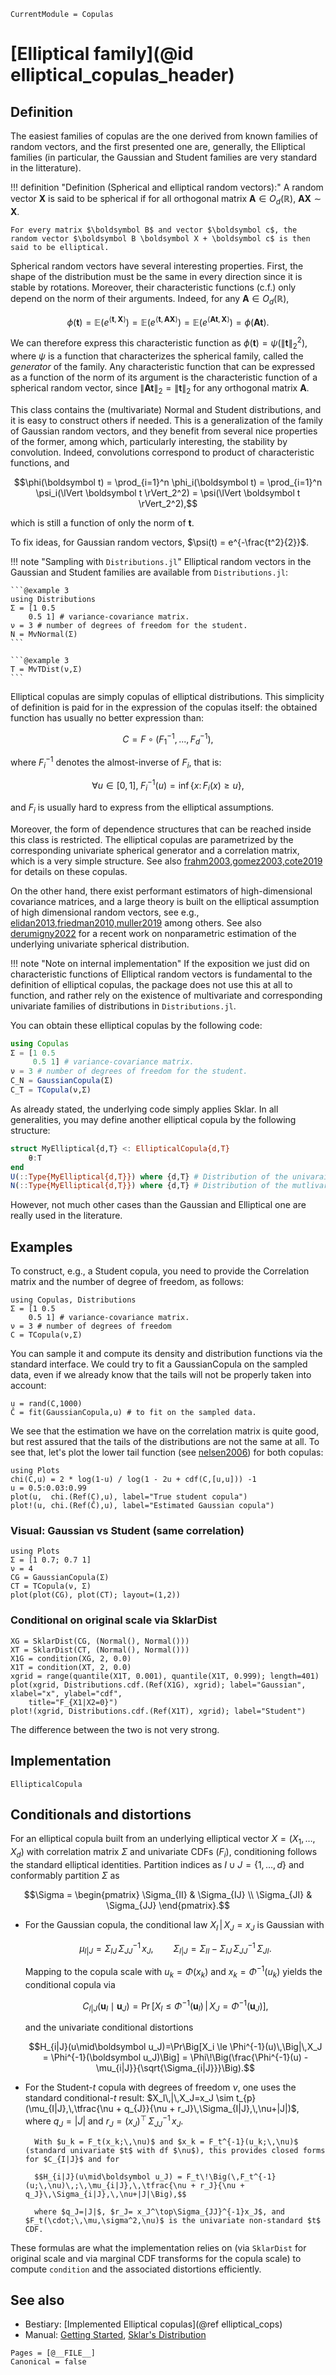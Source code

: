 ```@meta
CurrentModule = Copulas
```
# [Elliptical family](@id elliptical_copulas_header)

## Definition

The easiest families of copulas are the one derived from known families of random vectors, and the first presented one are, generally, the Elliptical families (in particular, the Gaussian and Student families are very standard in the litterature). 

!!! definition "Definition (Spherical and elliptical random vectors):" 
    A random vector $\boldsymbol X$ is said to be spherical if for all orthogonal matrix $\boldsymbol A \in O_d(\mathbb R)$, $\boldsymbol A\boldsymbol X \sim \boldsymbol X$. 

    For every matrix $\boldsymbol B$ and vector $\boldsymbol c$, the random vector $\boldsymbol B \boldsymbol X + \boldsymbol c$ is then said to be elliptical.


Spherical random vectors have several interesting properties. First, the shape of the distribution must be the same in every direction since it is stable by rotations. Moreover, their characteristic functions (c.f.) only depend on the norm of their arguments. Indeed, for any $\boldsymbol A \in O_d(\mathbb R)$, 
```math
\phi(\boldsymbol t) = \mathbb E\left(e^{\langle \boldsymbol t, \boldsymbol X \rangle}\right)= \mathbb E\left(e^{\langle \boldsymbol t, \boldsymbol A\boldsymbol X \rangle}\right) = \mathbb E\left(e^{\langle \boldsymbol A\boldsymbol t, \boldsymbol X \rangle}\right) = \phi(\boldsymbol A\boldsymbol t).
```

We can therefore express this characteristic function as $\phi(\boldsymbol t) = \psi(\lVert \boldsymbol t \rVert_2^2)$, where $\psi$ is a function that characterizes the spherical family, called the *generator* of the family. Any characteristic function that can be expressed as a function of the norm of its argument is the characteristic function of a spherical random vector, since $\lVert \boldsymbol A \boldsymbol t \rVert_2 = \lVert \boldsymbol t \rVert_2$ for any orthogonal matrix $\boldsymbol A$. 

This class contains the (multivariate) Normal and Student distributions, and it is easy to construct others if needed. This is a generalization of the family of Gaussian random vectors, and they benefit from several nice properties of the former, among which, particularly interesting, the stability by convolution. Indeed, convolutions correspond to product of characteristic functions, and
```math
\phi(\boldsymbol t) = \prod_{i=1}^n \phi_i(\boldsymbol t) = \prod_{i=1}^n \psi_i(\lVert \boldsymbol t \rVert_2^2) = \psi(\lVert \boldsymbol t \rVert_2^2),
```
which is still a function of only the norm of $\boldsymbol t$. 

To fix ideas, for Gaussian random vectors, $\psi(t) = e^{-\frac{t^2}{2}}$.

!!! note "Sampling with `Distributions.jl`"
    Elliptical random vectors in the Gaussian and Student families are available from `Distributions.jl`:

    ```@example 3
    using Distributions
    Σ = [1 0.5
        0.5 1] # variance-covariance matrix.
    ν = 3 # number of degrees of freedom for the student.
    N = MvNormal(Σ)
    ```

    ```@example 3
    T = MvTDist(ν,Σ)
    ```



Elliptical copulas are simply copulas of elliptical distributions. This simplicity of definition is paid for in the expression of the copulas itself: the obtained function has usually no better expression than: 
```math
C = F \circ (F_1^{-1},...,F_d^{-1}),
```
where $F_i^{-1}$ denotes the almost-inverse of $F_i$, that is: 
```math
\forall u \in [0,1],\;F_i^{-1}(u) = \inf\left\{x :\, F_i(x) \ge u\right\},
```
and $F_i$ is usually hard to express from the elliptical assumptions.

Moreover, the form of dependence structures that can be reached inside this class is restricted. The elliptical copulas are parametrized by the corresponding univariate spherical generator and a correlation matrix, which is a very simple structure. See also [frahm2003,gomez2003,cote2019](@cite) for details on these copulas. 

On the other hand, there exist performant estimators of high-dimensional covariance matrices, and a large theory is built on the elliptical assumption of high dimensional random vectors, see e.g., [elidan2013,friedman2010,muller2019](@cite) among others. See also [derumigny2022](@cite) for a recent work on nonparametric estimation of the underlying univariate spherical distribution. 


!!! note "Note on internal implementation"
    If the exposition we just did on characteristic functions of Elliptical random vectors is fundamental to the definition of elliptical copulas, the package does not use this at all to function, and rather rely on the existence of multivariate and corresponding univariate families of distributions in `Distributions.jl`. 


You can obtain these elliptical copulas by the following code: 
```julia
using Copulas
Σ = [1 0.5
     0.5 1] # variance-covariance matrix.
ν = 3 # number of degrees of freedom for the student.
C_N = GaussianCopula(Σ)
C_T = TCopula(ν,Σ)
```

As already stated, the underlying code simply applies Sklar. In all generalities, you may define another elliptical copula by the following structure: 

```julia
struct MyElliptical{d,T} <: EllipticalCopula{d,T}
    θ:T
end
U(::Type{MyElliptical{d,T}}) where {d,T} # Distribution of the univaraite marginals, Normal() for the Gaussian case. 
N(::Type{MyElliptical{d,T}}) where {d,T} # Distribution of the mutlivariate random vector, MvNormal(\Sigma) for the Gaussian case. 
```

However, not much other cases than the Gaussian and Elliptical one are really used in the literature.

## Examples

To construct, e.g., a Student copula, you need to provide the Correlation matrix and the number of degree of freedom, as follows: 

```@example 4
using Copulas, Distributions
Σ = [1 0.5
    0.5 1] # variance-covariance matrix.
ν = 3 # number of degrees of freedom
C = TCopula(ν,Σ)
```

You can sample it and compute its density and distribution functions via the standard interface. We could try to fit a GaussianCopula on the sampled data, even if we already know that the tails will not be properly taken into account: 

```@example 4
u = rand(C,1000)
Ĉ = fit(GaussianCopula,u) # to fit on the sampled data. 
```

We see that the estimation we have on the correlation matrix is quite good, but rest assured that the tails of the distributions are not the same at all. To see that, let's plot the lower tail function (see [nelsen2006](@cite)) for both copulas: 

```@example 4
using Plots
chi(C,u) = 2 * log(1-u) / log(1 - 2u + cdf(C,[u,u])) -1
u = 0.5:0.03:0.99
plot(u,  chi.(Ref(C),u), label="True student copula")
plot!(u, chi.(Ref(Ĉ),u), label="Estimated Gaussian copula")
``` 

### Visual: Gaussian vs Student (same correlation)

```@example 4
using Plots
Σ = [1 0.7; 0.7 1]
ν = 4
CG = GaussianCopula(Σ)
CT = TCopula(ν, Σ)
plot(plot(CG), plot(CT); layout=(1,2))
```

### Conditional on original scale via SklarDist

```@example 4
XG = SklarDist(CG, (Normal(), Normal()))
XT = SklarDist(CT, (Normal(), Normal()))
X1G = condition(XG, 2, 0.0)
X1T = condition(XT, 2, 0.0)
xgrid = range(quantile(X1T, 0.001), quantile(X1T, 0.999); length=401)
plot(xgrid, Distributions.cdf.(Ref(X1G), xgrid); label="Gaussian", xlabel="x", ylabel="cdf",
    title="F_{X1|X2=0}")
plot!(xgrid, Distributions.cdf.(Ref(X1T), xgrid); label="Student")
```

The difference between the two is not very strong. 

## Implementation

```@docs; canonical=false
EllipticalCopula
```


## Conditionals and distortions

For an elliptical copula built from an underlying elliptical vector $X=(X_1,\dots,X_d)$ with correlation matrix $\Sigma$ and univariate CDFs $(F_i)$, conditioning follows the standard elliptical identities. Partition indices as $I\cup J=\{1,\dots,d\}$ and conformably partition $\Sigma$ as

$$\Sigma = \begin{pmatrix} \Sigma_{II} & \Sigma_{IJ} \\ \Sigma_{JI} & \Sigma_{JJ} \end{pmatrix}.$$

- For the Gaussian copula, the conditional law $X_I\,|\,X_J=x_J$ is Gaussian with

    $$\mu_{I|J} = \Sigma_{IJ}\,\Sigma_{JJ}^{-1}\,x_J, \qquad
    \Sigma_{I|J} = \Sigma_{II} - \Sigma_{IJ}\,\Sigma_{JJ}^{-1}\,\Sigma_{JI}.$$

    Mapping to the copula scale with $u_k = \Phi(x_k)$ and $x_k = \Phi^{-1}(u_k)$ yields the conditional copula via

    $$C_{I|J}(\boldsymbol u_I\mid\boldsymbol u_J) = \Pr\Big[X_I \le \Phi^{-1}(\boldsymbol u_I)\,\Big|\,X_J = \Phi^{-1}(\boldsymbol u_J)\Big],$$

    and the univariate conditional distortions

    $$H_{i|J}(u\mid\boldsymbol u_J)=\Pr\Big[X_i \le \Phi^{-1}(u)\,\Big|\,X_J = \Phi^{-1}(\boldsymbol u_J)\Big] = \Phi\!\Big(\frac{\Phi^{-1}(u) - \mu_{i|J}}{\sqrt{\Sigma_{i|J}}}\Big).$$

- For the Student-$t$ copula with degrees of freedom $\nu$, one uses the standard conditional-$t$ result: $X_I\,|\,X_J=x_J \sim t_{p}(\mu_{I|J},\,\tfrac{\nu + q_{J}}{\nu + r_J}\,\Sigma_{I|J},\,\nu+|J|)$, where $q_J=|J|$ and $r_J = (x_J)^\top\,\Sigma_{JJ}^{-1}\,x_J$.

        With $u_k = F_t(x_k;\,\nu)$ and $x_k = F_t^{-1}(u_k;\,\nu)$ (standard univariate $t$ with df $\nu$), this provides closed forms for $C_{I|J}$ and for

        $$H_{i|J}(u\mid\boldsymbol u_J) = F_t\!\Big(\,F_t^{-1}(u;\,\nu)\,;\,\mu_{i|J},\,\tfrac{\nu + r_J}{\nu + q_J}\,\Sigma_{i|J},\,\nu+|J|\Big),$$

        where $q_J=|J|$, $r_J= x_J^\top\Sigma_{JJ}^{-1}x_J$, and $F_t(\cdot;\,\mu,\sigma^2,\nu)$ is the univariate non-standard $t$ CDF.

These formulas are what the implementation relies on (via `SklarDist` for original scale and via marginal CDF transforms for the copula scale) to compute `condition` and the associated distortions efficiently.


## See also

- Bestiary: [Implemented Elliptical copulas](@ref elliptical_cops)
- Manual: [Getting Started](@ref), [Sklar's Distribution](@ref)


```@bibliography
Pages = [@__FILE__]
Canonical = false
```
